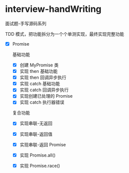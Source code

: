 # interview-handWriting

面试题-手写源码系列

TDD 模式，把功能拆分为一个个单测实现，最终实现完整功能

- [x] Promise

  基础功能
  - [x] 创建 MyPromise 类
  - [x] 实现 then 基础功能
  - [x] 实现 then 回调异步执行
  - [x] 实现 catch 基础功能
  - [x] 实现 catch 回调异步执行
  - [x] 实现创建已处理的 Promise
  - [x] 实现 catch 执行器错误
  
  复合功能
  - [x] 实现串联-无返回
  - [x] 实现串联-返回值
  - [x] 实现串联-返回 Promise
  - [x] 实现 Promise.all()
  - [x] 实现 Promise.race()
  

